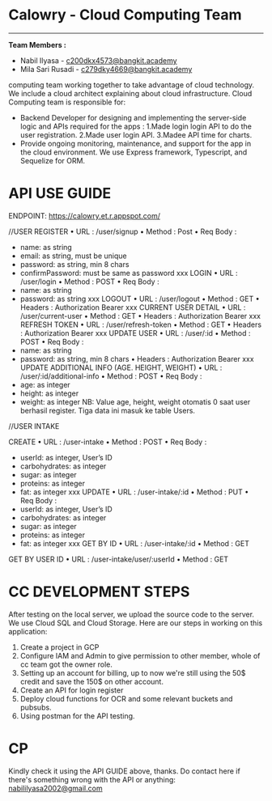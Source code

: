 # Calowry - Cloud Computing Team
___

**Team Members :**

- Nabil Ilyasa - c200dkx4573@bangkit.academy
- Mila Sari Rusadi -  c279dky4669@bangkit.academy

computing team working together to take advantage of cloud technology. We include a cloud architect explaining about cloud infrastructure.
Cloud Computing team is responsible for:
- Backend Developer for designing and implementing the server-side logic and APIs required for the apps :
1.Made login login API to do the user registration.
2.Made user login API.
3.Madee API time for charts. 
- Provide ongoing monitoring, maintenance, and support for the app in the cloud environment. 
We use Express framework, Typescript, and Sequelize for ORM.

# API USE GUIDE

ENDPOINT:
https://calowry.et.r.appspot.com/

//USER
REGISTER
•	URL		: /user/signup
•	Method		: Post
•	Req Body	: 
-	name: as string
-	email: as string, must be unique 
-	password: as string, min 8 chars
-	confirmPassword: must be same as password
xxx
LOGIN
•	URL		: /user/login 
•	Method		: POST
•	Req Body	: 
-	name: as string
-	password: as string
xxx
LOGOUT
•	URL		: /user/logout
•	Method		: GET 
•	Headers	: Authorization Bearer <token>
xxx
CURRENT USER DETAIL
•	URL		: /user/current-user
•	Method		: GET
•	Headers	: Authorization Bearer <token>
xxx
REFRESH TOKEN
•	URL		: /user/refresh-token
•	Method		: GET
•	Headers	: Authorization Bearer <token>
xxx
UPDATE USER
•	URL		: /user/:id
•	Method		: POST
•	Req Body	: 
-	name: as string
-	password: as string, min 8 chars
•	Headers	: Authorization Bearer <token>
xxx
UPDATE ADDITIONAL INFO (AGE. HEIGHT, WEIGHT)
•	URL		: /user/:id/additional-info
•	Method		: POST
•	Req Body	:
-	age: as integer
-	height: as integer
-	weight: as integer
NB: Value age, height, weight otomatis 0 saat user berhasil register. Tiga data ini masuk ke table Users.


//USER INTAKE

CREATE
•	URL		: /user-intake
•	Method	: POST
•	Req Body	: 
-	userId: as integer, User’s ID
-	carbohydrates: as integer
-	sugar: as integer
-	proteins: as integer
-	fat: as integer
xxx
UPDATE
•	URL		: /user-intake/:id
•	Method	: PUT
•	Req Body	: 
-	userId: as integer, User’s ID
-	carbohydrates: as integer
-	sugar: as integer
-	proteins: as integer
-	fat: as integer
xxx
GET BY ID
•	URL		: /user-intake/:id
•	Method	: GET

GET BY USER ID
•	URL		: /user-intake/user/:userId
•	Method	: GET

# CC DEVELOPMENT STEPS

After testing on the local server, we upload the source code to the server. We use Cloud SQL and Cloud Storage.
Here are our steps in working on this application:
1. Create a project in GCP
2. Configure IAM and Admin to give permission to other member, whole of cc team got the owner role.
3. Setting up an account for billing, up to now we're still using the 50$ credit and save the 150$ on other account.
4. Create an API for login register
5. Deploy cloud functions for OCR and some relevant buckets and pubsubs.
6. Using postman for the API testing. 

# CP
Kindly check it using the API GUIDE above, thanks.
Do contact here if there's something wrong with the API or anything:
nabililyasa2002@gmail.com
